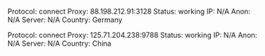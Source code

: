Protocol: connect
Proxy: 88.198.212.91:3128
Status: working
IP: N/A
Anon: N/A
Server: N/A
Country: Germany

Protocol: connect
Proxy: 125.71.204.238:9788
Status: working
IP: N/A
Anon: N/A
Server: N/A
Country: China

